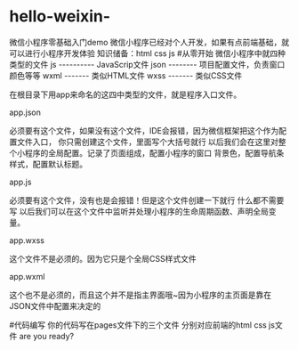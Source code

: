 # hello-weixin-
微信小程序零基础入门demo
微信小程序已经对个人开发，如果有点前端基础，就可以进行小程序开发体验
知识储备：html css js
#从零开始
微信小程序中就四种类型的文件
js ---------- JavaScrip文件
json -------- 项目配置文件，负责窗口颜色等等
wxml ------- 类似HTML文件
wxss ------- 类似CSS文件

在根目录下用app来命名的这四中类型的文件，就是程序入口文件。

app.json

必须要有这个文件，如果没有这个文件，IDE会报错，因为微信框架把这个作为配置文件入口，
你只需创建这个文件，里面写个大括号就行
以后我们会在这里对整个小程序的全局配置。记录了页面组成，配置小程序的窗口 背景色，配置导航条样式，配置默认标题。

app.js

必须要有这个文件，没有也是会报错！但是这个文件创建一下就行 什么都不需要写
以后我们可以在这个文件中监听并处理小程序的生命周期函数、声明全局变量。

app.wxss

这个文件不是必须的。因为它只是个全局CSS样式文件

app.wxml

这个也不是必须的，而且这个并不是指主界面哦~因为小程序的主页面是靠在JSON文件中配置来决定的

#代码编写
你的代码写在pages文件下的三个文件 分别对应前端的html css js文件 are you ready?
